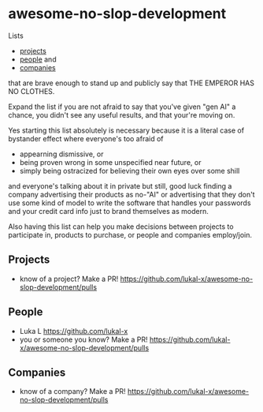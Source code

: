 # awesome-no-slop-development
Lists

- [projects](#projects)
- [people](#people) and
- [companies](#companies)

that are brave enough to stand up and publicly say that THE EMPEROR HAS NO CLOTHES.

Expand the list if you are not afraid to say that you've given "gen AI" a chance, you didn't see any useful results, and that your're moving on.

Yes starting this list absolutely is necessary because it is a literal case of bystander effect where everyone's too afraid of

- appearning dismissive, or
- being proven wrong in some unspecified near future, or
- simply being ostracized for believing their own eyes over some shill

and everyone's talking about it in private but still, good luck finding a company advertising their products as no-"AI" or advertising that they don't use some kind of model to write the software that handles your passwords and your credit card info just to brand themselves as modern.

Also having this list can help you make decisions between projects to participate in, products to purchase, or people and companies employ/join.

## Projects

- know of a project? Make a PR! https://github.com/lukal-x/awesome-no-slop-development/pulls

## People

- Luka L https://github.com/lukal-x
- you or someone you know? Make a PR! https://github.com/lukal-x/awesome-no-slop-development/pulls

## Companies

- know of a company? Make a PR! https://github.com/lukal-x/awesome-no-slop-development/pulls
